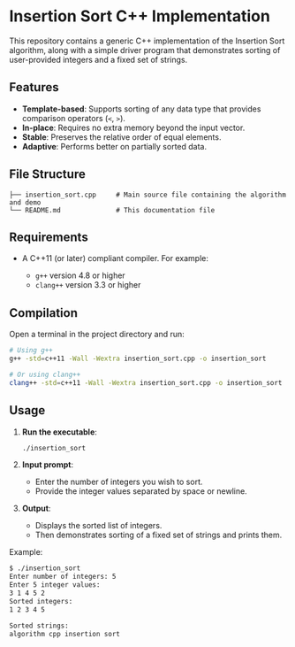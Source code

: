 # Insertion Sort C++ Implementation

This repository contains a generic C++ implementation of the Insertion Sort algorithm, along with a simple driver program that demonstrates sorting of user-provided integers and a fixed set of strings.

## Features

* **Template-based**: Supports sorting of any data type that provides comparison operators (`<`, `>`).
* **In-place**: Requires no extra memory beyond the input vector.
* **Stable**: Preserves the relative order of equal elements.
* **Adaptive**: Performs better on partially sorted data.

## File Structure

```
├── insertion_sort.cpp     # Main source file containing the algorithm and demo
└── README.md              # This documentation file
```

## Requirements

* A C++11 (or later) compliant compiler. For example:

  * `g++` version 4.8 or higher
  * `clang++` version 3.3 or higher

## Compilation

Open a terminal in the project directory and run:

```bash
# Using g++
g++ -std=c++11 -Wall -Wextra insertion_sort.cpp -o insertion_sort

# Or using clang++
clang++ -std=c++11 -Wall -Wextra insertion_sort.cpp -o insertion_sort
```

## Usage

1. **Run the executable**:

   ```bash
   ./insertion_sort
   ```

2. **Input prompt**:

   * Enter the number of integers you wish to sort.
   * Provide the integer values separated by space or newline.

3. **Output**:

   * Displays the sorted list of integers.
   * Then demonstrates sorting of a fixed set of strings and prints them.

Example:

```bash
$ ./insertion_sort
Enter number of integers: 5
Enter 5 integer values:
3 1 4 5 2
Sorted integers:
1 2 3 4 5

Sorted strings:
algorithm cpp insertion sort
```